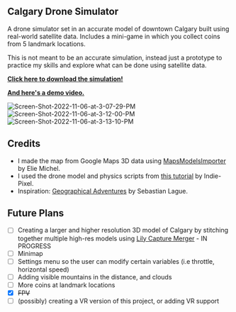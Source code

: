 ## Calgary Drone Simulator

A drone simulator set in an accurate model of downtown Calgary built using real-world satellite data. Includes a mini-game in which you collect coins from 5 landmark locations.

This is not meant to be an accurate simulation, instead just a prototype to practice my skills and explore what can be done using satellite data.

**[Click here to download the simulation!](https://omarkhan03.itch.io/calgary-drone-simulator)**

**[And here's a demo video.](https://www.youtube.com/watch?v=LV53am58Ej4)**

![Screen-Shot-2022-11-06-at-3-07-29-PM](https://i.ibb.co/d0JF0gM/Screen-Shot-2022-11-06-at-3-07-29-PM.png)
![Screen-Shot-2022-11-06-at-3-12-00-PM](https://i.ibb.co/M93DTyy/Screen-Shot-2022-11-06-at-3-12-00-PM.png)
![Screen-Shot-2022-11-06-at-3-13-10-PM](https://i.ibb.co/LtrMCh7/Screen-Shot-2022-11-06-at-3-13-10-PM.png)
## Credits
- I made the map from Google Maps 3D data using [MapsModelsImporter](https://github.com/eliemichel/MapsModelsImporter) by Elie Michel. 
- I used the drone model and physics scripts from [this tutorial](https://www.youtube.com/watch?v=vUyAev7YAV8&list=PL5V9qxkY_RnLyWVtxIbWY0ihiyOaAYoRr) by Indie-Pixel.
- Inspiration: [Geographical Adventures](https://github.com/SebLague/Geographical-Adventures) by Sebastian Lague.

## Future Plans
- [ ] Creating a larger and higher resolution 3D model of Calgary by stitching together multiple high-res models using [Lily Capture Merger](https://eliemichel.gumroad.com/l/KSvXuu) - IN PROGRESS
- [ ] Minimap
- [ ] Settings menu so the user can modify certain variables (i.e throttle, horizontal speed)
- [ ] Adding visible mountains in the distance, and clouds
- [ ] More coins at landmark locations
- [X] ~~FPV~~
- [ ] (possibly) creating a VR version of this project, or adding VR support
